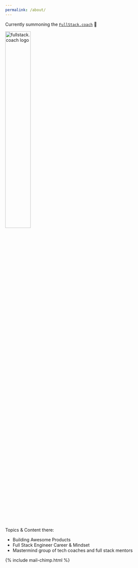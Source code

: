 ```yaml
---
permalink: /about/
---
```


Currently summoning the <a href="https://fullstack.coach">`FullStack.coach`</a> 🔮 

<a href="https://fullstack.coach"><img src="https://agile-coast-76830.herokuapp.com/assets/fsc-logo-0dfec86521659bf8988711d7c945231ce52d9ee240bf84c396969146d7996898.svg" alt="fullstack.coach logo" width="40%"></a>

Topics & Content there:

- Building Awesome Products 
- Full Stack Engineer Career & Mindset
- Mastermind group of tech coaches and full stack mentors

{% include mail-chimp.html %}
